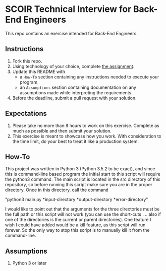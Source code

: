 # SCOIR Technical Interview for Back-End Engineers
This repo contains an exercise intended for Back-End Engineers.

## Instructions
1. Fork this repo.
1. Using technology of your choice, complete [the assignment](./Assignment.md).
1. Update this README with
    * a `How-To` section containing any instructions needed to execute your program.
    * an `Assumptions` section containing documentation on any assumptions made while interpreting the requirements.
1. Before the deadline, submit a pull request with your solution.

## Expectations
1. Please take no more than 8 hours to work on this exercise. Complete as much as possible and then submit your solution.
1. This exercise is meant to showcase how you work. With consideration to the time limit, do your best to treat it like a production system.

## How-To
This project was written in Python 3 (Python 3.5.2 to be exact), and since this is command-line based program the initial
start to this script will require the python3 command. The main script is located in the src directory of this repository,
so before running this script make sure you are in the proper directory. Once in this directory, call the command 

"python3 main.py *input-directory *output-directory *error-directory"

I would like to point out that the arguments for the three directories must be the full path or this script will not work 
(you can use the short-cuts . .. also if one of the directories is the current or parent directories). One feature I wish I
could have added would be a kill feature, as this script will run forever. So the only way to stop this script is to manually
kill it from the command-line. 

## Assumptions 
1. Python 3 or later

